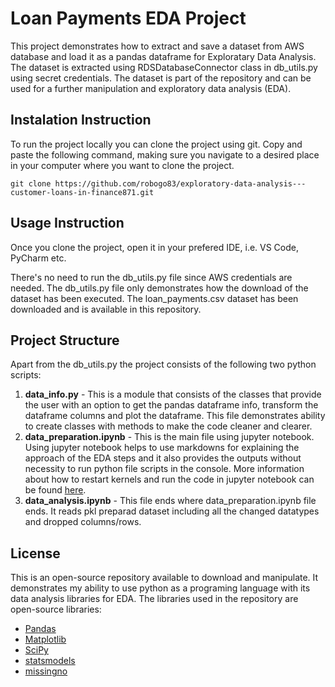 # Loan Payments EDA Project

This project demonstrates how to extract and save a dataset from AWS database and load it as a pandas dataframe for Exploratary Data Analysis.
The dataset is extracted using RDSDatabaseConnector class in db_utils.py using secret credentials. The dataset is part of the repository and can be used for a further manipulation and exploratory data analysis (EDA).

## Instalation Instruction

To run the project locally you can clone the project using git. Copy and paste the following command, making sure you navigate to a desired place in your computer where you want to clone the project.

```
git clone https://github.com/robogo83/exploratory-data-analysis---customer-loans-in-finance871.git
```

## Usage Instruction

Once you clone the project, open it in your prefered IDE, i.e. VS Code, PyCharm etc.

There's no need to run the db_utils.py file since AWS credentials are needed. The db_utils.py file only demonstrates how 
the download of the dataset has been executed. The loan_payments.csv dataset has been downloaded and is available in this repository.

## Project Structure

Apart from the db_utils.py the project consists of the following two python scripts:

1. **data_info.py** - This is a module that consists of the classes that provide the user with an option to get the pandas dataframe info, transform the dataframe columns and plot the dataframe. This file demonstrates ability to create classes with methods to make the code cleaner and clearer. 
2. **data_preparation.ipynb** - This is the main file using jupyter notebook. Using jupyter notebook helps to use markdowns for explaining the approach of the EDA steps and it also provides the outputs without necessity to run python file scripts in the console. More information about how to restart kernels and run the code in jupyter notebook can be found [here](https://docs.jupyter.org/en/latest/).
3. **data_analysis.ipynb** - This file ends where data_preparation.ipynb file ends. It reads pkl preparad dataset including all the changed datatypes and dropped columns/rows.

## License

This is an open-source repository available to download and manipulate. It demonstrates my ability to use python as a programing language with its data analysis libraries for EDA. 
The libraries used in the repository are open-source libraries:
- [Pandas](https://pandas.pydata.org)
- [Matplotlib](https://matplotlib.org)
- [SciPy](https://scipy.org)
- [statsmodels](https://www.statsmodels.org/stable/index.html)
- [missingno](https://github.com/ResidentMario/missingno)

